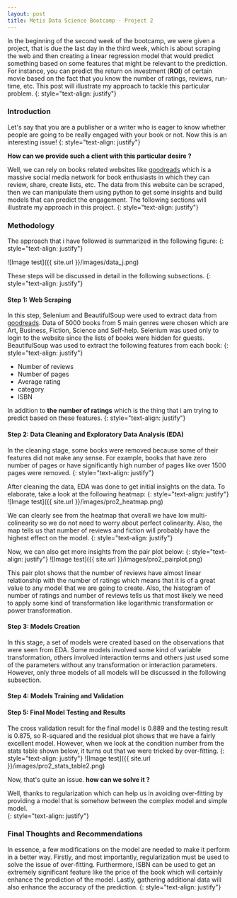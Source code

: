 ```yaml
---
layout: post
title: Metis Data Science Bootcamp - Project 2
---
```


In the beginning of the second week of the bootcamp, we were given a project, that is due the last day in the third week, which is about scraping the web and then creating a linear regression model that would predict something based on some features that might be relevant to the prediction. For instance, you can predict the return on investment (**ROI**) of certain movie based on the fact that you know the number of ratings, reviews, run-time, etc. This post will illustrate my approach to tackle this particular problem.
{: style="text-align: justify"}

### Introduction

Let's say that you are a publisher or a writer who is eager to know whether people are going to be really engaged with your book or not. Now this is an interesting issue!
{: style="text-align: justify"}

**How can we provide such a client with this particular desire ?**

Well, we can rely on books related websites like [goodreads](https://www.goodreads.com) which is a massive social media network for book enthusiasts in which they can review, share, create lists, etc. The data from this website can be scraped, then we can manipulate them using python to get some insights and build models that can predict the engagement. The following sections will illustrate my approach in this project.
{: style="text-align: justify"}

### Methodology

The approach that i have followed is summarized in the following figure:
{: style="text-align: justify"}

![Image test]({{ site.url }}/images/data_j.png)

These steps will be discussed in detail in the following subsections.
{: style="text-align: justify"}

#### Step 1: Web Scraping

In this step, Selenium and BeautifulSoup were used to extract data from [goodreads](https://www.goodreads.com). Data of 5000 books from 5 main genres were chosen which are Art, Business, Fiction, Science and Self-help. Selenium was used only to login to the website since the lists of books were hidden for guests. BeautifulSoup was used to extract the following features from each book:
{: style="text-align: justify"}

  * Number of reviews
  * Number of pages
  * Average rating
  * category
  * ISBN

In addition to **the number of ratings** which is the thing that i am trying to predict based on these features.
{: style="text-align: justify"}


#### Step 2: Data Cleaning and Exploratory Data Analysis (**EDA**)

In the cleaning stage, some books were removed because some of their features did not make any sense. For example, books that have zero number of pages or have significantly high number of pages like over 1500 pages were removed.
{: style="text-align: justify"}

After cleaning the data, EDA was done to get initial insights on the data. To elaborate, take a look at the following heatmap:
{: style="text-align: justify"}
![Image test]({{ site.url }}/images/pro2_heatmap.png)

We can clearly see from the heatmap that overall we have low multi-colinearity so we do not need to worry about perfect colinearity. Also, the map tells us that number of reviews and fiction will probably have the highest effect on the model.
{: style="text-align: justify"}

Now, we can also get more insights from the pair plot below:
{: style="text-align: justify"}
![Image test]({{ site.url }}/images/pro2_pairplot.png)

This pair plot shows that the number of reviews have almost linear relationship with the number of ratings which means that it is of a great value to any model that we are going to create. Also, the histogram of number of ratings and number of reviews tells us that most likely we need to apply some kind of transformation like logarithmic transformation or power transformation.


#### Step 3: Models Creation

In this stage, a set of models were created based on the observations that were seen from EDA. Some models involved some kind of variable transformation, others involved interaction terms and others just used some of the parameters without any transformation or interaction parameters. However, only three models of all models will be discussed in the following subsection.

#### Step 4: Models Training and Validation


#### Step 5: Final Model Testing and Results

The cross validation result for the final model is 0.889 and the testing result is 0.875, so R-squared and the residual plot shows that we have a fairly excellent model. However, when we look at the condition number from the stats table shown below, it turns out that we were tricked by over-fitting.
{: style="text-align: justify"}
![Image test]({{ site.url }}/images/pro2_stats_table2.png)

Now, that's quite an issue. **how can we solve it ?**

Well, thanks to regularization which can help us in avoiding over-fitting by providing a model that is somehow between the complex model and simple model.   
{: style="text-align: justify"}

### Final Thoughts and Recommendations

In essence, a few modifications on the model are needed to make it perform in a better way. Firstly, and most importantly, regularization must be used to solve the issue of over-fitting. Furthermore, ISBN can be used to get an extremely significant feature like the price of the book which will certainly enhance the prediction of the model. Lastly, gathering additional data will also enhance the accuracy of the prediction.
{: style="text-align: justify"}
